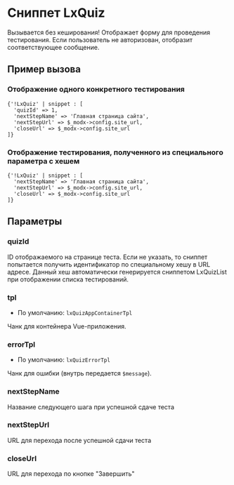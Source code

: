 # Сниппет LxQuiz

Вызывается без кеширования! Отображает форму для проведения тестирования. Если пользователь не авторизован, отобразит соответствующее сообщение.

## Пример вызова

### Отображение одного конкретного тестирования

```fenom
{'!LxQuiz' | snippet : [
  'quizId' => 1,
  'nextStepName' => 'Главная страница сайта',
  'nextStepUrl' => $_modx->config.site_url,
  'closeUrl' => $_modx->config.site_url
]}
```

### Отображение тестирования, полученного из специального параметра с хешем

```fenom
{'!LxQuiz' | snippet : [
  'nextStepName' => 'Главная страница сайта',
  'nextStepUrl' => $_modx->config.site_url,
  'closeUrl' => $_modx->config.site_url
]}
```

## Параметры

### quizId <Badge type="info" text="необязательный" />

ID отображаемого на странице теста. Если не указать, то сниппет попытается получить идентификатор по специальному хешу в URL адресе. Данный хеш автоматически генерируется сниппетом LxQuizList при отображении списка тестирований.

### tpl <Badge type="info" text="необязательный" />

- По умолчанию: `lxQuizAppContainerTpl`

Чанк для контейнера Vue-приложения.

### errorTpl <Badge type="info" text="необязательный" />

- По умолчанию: `lxQuizErrorTpl`

Чанк для ошибки (внутрь передается `$message`).

### nextStepName <Badge type="info" text="необязательный" />

Название следующего шага при успешной сдаче теста

### nextStepUrl <Badge type="info" text="необязательный" />

URL для перехода после успешной сдачи теста

### closeUrl <Badge type="info" text="необязательный" />

URL для перехода по кнопке "Завершить"
